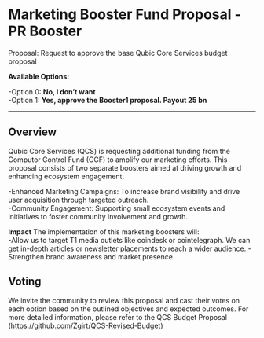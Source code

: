 # Marketing Booster Fund Proposal - PR Booster


Proposal: Request to approve the base Qubic Core Services budget proposal

**Available Options:**<br>


-Option 0: **No, I don’t want**<br>
-Option 1: **Yes, approve the Booster1 proposal. Payout 25 bn**<br>

------------------------------------------------------------------------------------



Overview
-----------------------------------------------
Qubic Core Services (QCS) is requesting additional funding from the Computor Control Fund (CCF) to amplify our marketing efforts. This proposal consists of two separate boosters aimed at driving growth and enhancing ecosystem engagement.<br>

-Enhanced Marketing Campaigns: To increase brand visibility and drive user acquisition through targeted outreach.<br>
-Community Engagement: Supporting small ecosystem events and initiatives to foster community involvement and growth.<br>


**Impact**
The implementation of this marketing boosters will:<br>
-Allow us to target T1 media outlets like coindesk or cointelegraph. We can get in-depth articles or newsletter placements to reach a wider audience.
-Strengthen brand awareness and market presence.<br>


Voting
---
We invite the community to review this proposal and cast their votes on each option based on the outlined objectives and expected outcomes.
For more detailed information, please refer to the QCS Budget Proposal (https://github.com/Zgirt/QCS-Revised-Budget)
